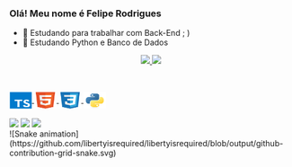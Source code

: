 ### Olá! Meu nome é Felipe Rodrigues 
- 🔭 Estudando para trabalhar com Back-End ; )
- 🌱 Estudando Python e Banco de Dados
<div align="center">
  <a href="https://github.com/libertyisrequired">
  <img height="180em" src="https://github-readme-stats.vercel.app/api?username=libertyisrequired&show_icons=true&theme=dark&include_all_commits=true&count_private=true"/>
  <img height="180em" src="https://github-readme-stats.vercel.app/api/top-langs/?username=libertyisrequired&layout=compact&langs_count=7&theme=dark"/>
</div>
  
  ## 
  
  <div style="display: inline_block"><br>
  <img align="center" alt="Rafa-Ts" height="30" width="40" src="https://raw.githubusercontent.com/devicons/devicon/master/icons/typescript/typescript-plain.svg">
  <img align="center" alt="Rafa-HTML" height="30" width="40" src="https://raw.githubusercontent.com/devicons/devicon/master/icons/html5/html5-original.svg">
  <img align="center" alt="Rafa-CSS" height="30" width="40" src="https://raw.githubusercontent.com/devicons/devicon/master/icons/css3/css3-original.svg">
  <img align="center" alt="Rafa-Python" height="30" width="40" src="https://raw.githubusercontent.com/devicons/devicon/master/icons/python/python-original.svg">
   <br>
</div>
  
  <div> 
    <br>
  <a href="https://www.instagram.com/itsfelipexd/" target="_blank"><img src="https://img.shields.io/badge/-Instagram-%23E4405F?style=for-the-badge&logo=instagram&logoColor=white" target="_blank"></a>
  <a href = "mailto:contactfeliperod@gmail.com"><img src="https://img.shields.io/badge/-Gmail-%23333?style=for-the-badge&logo=gmail&logoColor=white" target="_blank"></a>
  <a href="https://www.linkedin.com/in/felipe-rodrigues-nunes-838b6523a/" target="_blank"><img src="https://img.shields.io/badge/-LinkedIn-%230077B5?style=for-the-badge&logo=linkedin&logoColor=white" target="_blank"></a> 
 <br>
  ![Snake animation](https://github.com/libertyisrequired/libertyisrequired/blob/output/github-contribution-grid-snake.svg)
 
</div>
